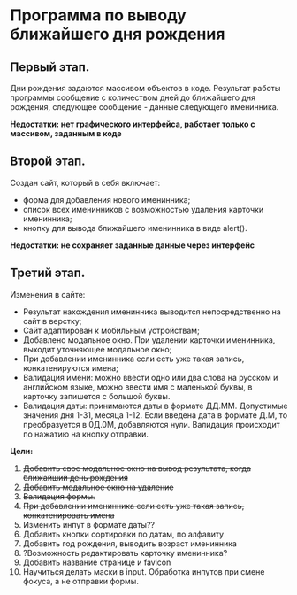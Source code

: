 # Программа по выводу ближайшего дня рождения
## Первый этап.
Дни рождения задаются массивом объектов в коде. Результат работы программы сообщение с количеством дней до ближайшего дня рождения, 
следующее сообщение - данные следующего именинника.

**Недостатки: нет графического интерфейса, работает только с массивом, заданным в коде**
## Второй этап.
Создан сайт, который в себя включает:
* форма для добавления нового именинника;
* список всех именинников с возможностью удаления карточки именинника;
* кнопку для вывода ближайшего именинника в виде alert().

**Недостатки: не сохраняет заданные данные через интерфейс**
## Третий этап.
Изменения в сайте:
* Результат нахождения именинника выводится непосредственно на сайт в верстку;
* Сайт адаптирован к мобильным устройствам;
* Добавлено модальное окно. При удалении карточки именинника, выходит уточняющее модальное окно;
* При добавлении именинника если есть уже такая запись, конкатенируются имена;
* Валидация имени: можно ввести одно или два слова на русском и английском языке, можно ввести имя с маленькой буквы, в карточку запишется с большой буквы.
* Валидация даты: принимаются даты в формате ДД.ММ. Допустимые значения дня 1-31, месяца 1-12. Если введена дата в формате Д.М, то преобразуется в 0Д.0М, добавляются нули. Валидация происходит по нажатию на кнопку отправки.








**Цели:**
1. ~~Добавить свое модальное окно на вывод результата, когда ближайший день рождения~~
2. ~~Добавить модальное окно на удаление~~
3. ~~Валидация формы.~~
4. ~~При добавлении именинника если есть уже такая запись, конкатенировать имена~~
5. Изменить инпут в формате даты??
6. Добавить кнопки сортировки по датам, по алфавиту
7. Добавить год рождения, выводить возраст именинника
8. ?Возможность редактировать карточку именинника?
9. Добавить название странице и favicon
10. Научиться делать маски в input. Обработка инпутов при смене фокуса, а не отправки формы. 
